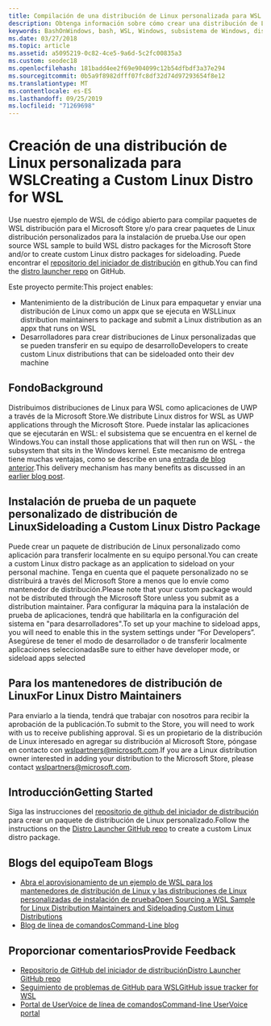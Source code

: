 ```yaml
---
title: Compilación de una distribución de Linux personalizada para WSL
description: Obtenga información sobre cómo crear una distribución de Linux personalizada para el subsistema de Windows para Linux.
keywords: BashOnWindows, bash, WSL, Windows, subsistema de Windows, distribución, personalizado
ms.date: 03/27/2018
ms.topic: article
ms.assetid: a5095219-0c82-4ce5-9a6d-5c2fc00835a3
ms.custom: seodec18
ms.openlocfilehash: 181badd4ee2f69e904099c12b54dfbdf3a37e294
ms.sourcegitcommit: 0b5a9f8982dfff07fc8df32d74d97293654f8e12
ms.translationtype: MT
ms.contentlocale: es-ES
ms.lasthandoff: 09/25/2019
ms.locfileid: "71269698"
---
```

# <a name="creating-a-custom-linux-distro-for-wsl"></a><span data-ttu-id="440f3-104">Creación de una distribución de Linux personalizada para WSL</span><span class="sxs-lookup"><span data-stu-id="440f3-104">Creating a Custom Linux Distro for WSL</span></span>

<span data-ttu-id="440f3-105">Use nuestro ejemplo de WSL de código abierto para compilar paquetes de WSL distribución para el Microsoft Store y/o para crear paquetes de Linux distribución personalizados para la instalación de prueba.</span><span class="sxs-lookup"><span data-stu-id="440f3-105">Use our open source WSL sample to build WSL distro packages for the Microsoft Store and/or to create custom Linux distro packages for sideloading.</span></span> <span data-ttu-id="440f3-106">Puede encontrar el [repositorio del iniciador de distribución](https://github.com/Microsoft/WSL-DistroLauncher) en github.</span><span class="sxs-lookup"><span data-stu-id="440f3-106">You can find the [distro launcher repo](https://github.com/Microsoft/WSL-DistroLauncher) on GitHub.</span></span>

<span data-ttu-id="440f3-107">Este proyecto permite:</span><span class="sxs-lookup"><span data-stu-id="440f3-107">This project enables:</span></span>
* <span data-ttu-id="440f3-108">Mantenimiento de la distribución de Linux para empaquetar y enviar una distribución de Linux como un appx que se ejecuta en WSL</span><span class="sxs-lookup"><span data-stu-id="440f3-108">Linux distribution maintainers to package and submit a Linux distribution as an appx that runs on WSL</span></span>
* <span data-ttu-id="440f3-109">Desarrolladores para crear distribuciones de Linux personalizadas que se pueden transferir en su equipo de desarrollo</span><span class="sxs-lookup"><span data-stu-id="440f3-109">Developers to create custom Linux distributions that can be sideloaded onto their dev machine</span></span>

## <a name="background"></a><span data-ttu-id="440f3-110">Fondo</span><span class="sxs-lookup"><span data-stu-id="440f3-110">Background</span></span>
<span data-ttu-id="440f3-111">Distribuimos distribuciones de Linux para WSL como aplicaciones de UWP a través de la Microsoft Store.</span><span class="sxs-lookup"><span data-stu-id="440f3-111">We distribute Linux distros for WSL as UWP applications through the Microsoft Store.</span></span> <span data-ttu-id="440f3-112">Puede instalar las aplicaciones que se ejecutarán en WSL: el subsistema que se encuentra en el kernel de Windows.</span><span class="sxs-lookup"><span data-stu-id="440f3-112">You can install those applications that will then run on WSL - the subsystem that sits in the Windows kernel.</span></span> <span data-ttu-id="440f3-113">Este mecanismo de entrega tiene muchas ventajas, como se describe en una [entrada de blog anterior](https://blogs.msdn.microsoft.com/commandline/2017/07/10/ubuntu-now-available-from-the-windows-store/).</span><span class="sxs-lookup"><span data-stu-id="440f3-113">This delivery mechanism has many benefits as discussed in an [earlier blog post](https://blogs.msdn.microsoft.com/commandline/2017/07/10/ubuntu-now-available-from-the-windows-store/).</span></span>

## <a name="sideloading-a-custom-linux-distro-package"></a><span data-ttu-id="440f3-114">Instalación de prueba de un paquete personalizado de distribución de Linux</span><span class="sxs-lookup"><span data-stu-id="440f3-114">Sideloading a Custom Linux Distro Package</span></span>
<span data-ttu-id="440f3-115">Puede crear un paquete de distribución de Linux personalizado como aplicación para transferir localmente en su equipo personal.</span><span class="sxs-lookup"><span data-stu-id="440f3-115">You can create a custom Linux distro package as an application to sideload on your personal machine.</span></span> <span data-ttu-id="440f3-116">Tenga en cuenta que el paquete personalizado no se distribuirá a través del Microsoft Store a menos que lo envíe como mantenedor de distribución.</span><span class="sxs-lookup"><span data-stu-id="440f3-116">Please note that your custom package would not be distributed through the Microsoft Store unless you submit as a distribution maintainer.</span></span>
<span data-ttu-id="440f3-117">Para configurar la máquina para la instalación de prueba de aplicaciones, tendrá que habilitarla en la configuración del sistema en "para desarrolladores".</span><span class="sxs-lookup"><span data-stu-id="440f3-117">To set up your machine to sideload apps, you will need to enable this in the system settings under “For Developers”.</span></span>  <span data-ttu-id="440f3-118">Asegúrese de tener el modo de desarrollador o de transferir localmente aplicaciones seleccionadas</span><span class="sxs-lookup"><span data-stu-id="440f3-118">Be sure to either have developer mode, or sideload apps selected</span></span>

## <a name="for-linux-distro-maintainers"></a><span data-ttu-id="440f3-119">Para los mantenedores de distribución de Linux</span><span class="sxs-lookup"><span data-stu-id="440f3-119">For Linux Distro Maintainers</span></span>
<span data-ttu-id="440f3-120">Para enviarlo a la tienda, tendrá que trabajar con nosotros para recibir la aprobación de la publicación.</span><span class="sxs-lookup"><span data-stu-id="440f3-120">To submit to the Store, you will need to work with us to receive publishing approval.</span></span> <span data-ttu-id="440f3-121">Si es un propietario de la distribución de Linux interesado en agregar su distribución al Microsoft Store, póngase en contacto con wslpartners@microsoft.com.</span><span class="sxs-lookup"><span data-stu-id="440f3-121">If you are a Linux distribution owner interested in adding your distribution to the Microsoft Store, please contact wslpartners@microsoft.com.</span></span>

## <a name="getting-started"></a><span data-ttu-id="440f3-122">Introducción</span><span class="sxs-lookup"><span data-stu-id="440f3-122">Getting Started</span></span>
<span data-ttu-id="440f3-123">Siga las instrucciones del [repositorio de github del iniciador de distribución](https://github.com/Microsoft/WSL-DistroLauncher) para crear un paquete de distribución de Linux personalizado.</span><span class="sxs-lookup"><span data-stu-id="440f3-123">Follow the instructions on the [Distro Launcher GitHub repo](https://github.com/Microsoft/WSL-DistroLauncher) to create a custom Linux distro package.</span></span>

 
## <a name="team-blogs"></a><span data-ttu-id="440f3-124">Blogs del equipo</span><span class="sxs-lookup"><span data-stu-id="440f3-124">Team Blogs</span></span>
*  [<span data-ttu-id="440f3-125">Abra el aprovisionamiento de un ejemplo de WSL para los mantenedores de distribución de Linux y las distribuciones de Linux personalizadas de instalación de prueba</span><span class="sxs-lookup"><span data-stu-id="440f3-125">Open Sourcing a WSL Sample for Linux Distribution Maintainers and Sideloading Custom Linux Distributions</span></span>](https://blogs.msdn.microsoft.com/commandline/2018/03/26/wsl-distro-launcher/)
* [<span data-ttu-id="440f3-126">Blog de línea de comandos</span><span class="sxs-lookup"><span data-stu-id="440f3-126">Command-Line blog</span></span>](https://blogs.msdn.microsoft.com/commandline/)

## <a name="provide-feedback"></a><span data-ttu-id="440f3-127">Proporcionar comentarios</span><span class="sxs-lookup"><span data-stu-id="440f3-127">Provide Feedback</span></span>
* [<span data-ttu-id="440f3-128">Repositorio de GitHub del iniciador de distribución</span><span class="sxs-lookup"><span data-stu-id="440f3-128">Distro Launcher GitHub repo</span></span>](https://github.com/Microsoft/WSL-DistroLauncher)
* [<span data-ttu-id="440f3-129">Seguimiento de problemas de GitHub para WSL</span><span class="sxs-lookup"><span data-stu-id="440f3-129">GitHub issue tracker for WSL</span></span>](https://github.com/Microsoft/BashOnWindows/issues)
* [<span data-ttu-id="440f3-130">Portal de UserVoice de línea de comandos</span><span class="sxs-lookup"><span data-stu-id="440f3-130">Command-line UserVoice portal</span></span>](https://wpdev.uservoice.com/forums/266908-command-prompt-console-bash-on-ubuntu-on-windo/category/161892-bash)
